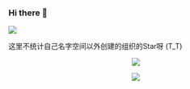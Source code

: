 ### Hi there 👋
![](https://github-readme-stats.vercel.app/api?username=ryouaki&show_icons=true&hide_border=true)

这里不统计自己名字空间以外创建的组织的Star呀 (T_T)

<p align = "center">
  <img src = "https://github-readme-stats.vercel.app/api/top-langs/?username=ryouaki&langs_count=8&layout=compact&theme=light&include_all_commits=true&line_height=27">
  <p align="center" style="margin-bottom: 10px;">
    <img src="https://github-profile-trophy.vercel.app/?username=ryouaki&column=7&theme=light"/>
  </p>
</p>
